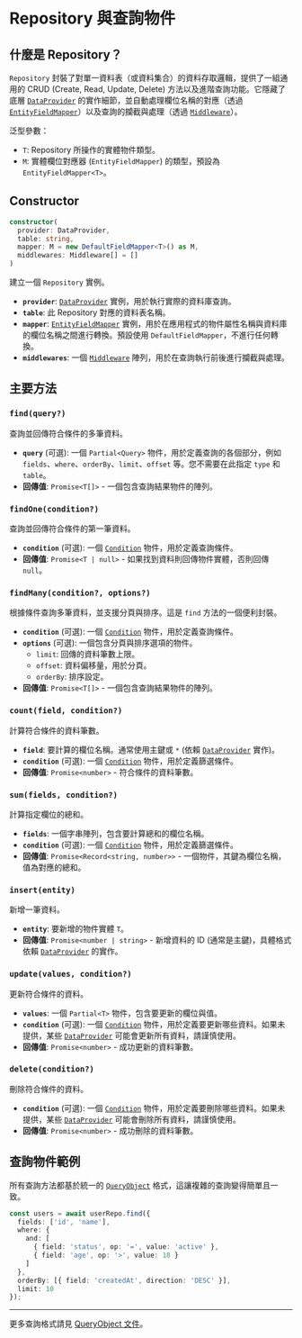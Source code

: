 # Repository 與查詢物件

## 什麼是 Repository？

`Repository` 封裝了對單一資料表（或資料集合）的資料存取邏輯，提供了一組通用的 CRUD (Create, Read, Update, Delete) 方法以及進階查詢功能。它隱藏了底層 [`DataProvider`](./data-provider.md) 的實作細節，並自動處理欄位名稱的對應（透過 [`EntityFieldMapper`](./entity-field-mapper.md)）以及查詢的攔截與處理（透過 [`Middleware`](./middleware.md)）。

泛型參數：
- `T`: Repository 所操作的實體物件類型。
- `M`: 實體欄位對應器 (`EntityFieldMapper`) 的類型，預設為 `EntityFieldMapper<T>`。

## Constructor

```typescript
constructor(
  provider: DataProvider,
  table: string,
  mapper: M = new DefaultFieldMapper<T>() as M,
  middlewares: Middleware[] = []
)
```
建立一個 `Repository` 實例。

- **`provider`**: [`DataProvider`](./data-provider.md) 實例，用於執行實際的資料庫查詢。
- **`table`**: 此 Repository 對應的資料表名稱。
- **`mapper`**: [`EntityFieldMapper`](./entity-field-mapper.md) 實例，用於在應用程式的物件屬性名稱與資料庫的欄位名稱之間進行轉換。預設使用 `DefaultFieldMapper`，不進行任何轉換。
- **`middlewares`**: 一個 [`Middleware`](./middleware.md) 陣列，用於在查詢執行前後進行攔截與處理。

## 主要方法

### `find(query?)`
查詢並回傳符合條件的多筆資料。

- **`query`** (可選): 一個 `Partial<Query>` 物件，用於定義查詢的各個部分，例如 `fields`、`where`、`orderBy`、`limit`、`offset` 等。您不需要在此指定 `type` 和 `table`。
- **回傳值**: `Promise<T[]>` - 一個包含查詢結果物件的陣列。

### `findOne(condition?)`
查詢並回傳符合條件的第一筆資料。

- **`condition`** (可選): 一個 [`Condition`](./query-object.md#condition-條件詳解) 物件，用於定義查詢條件。
- **回傳值**: `Promise<T | null>` - 如果找到資料則回傳物件實體，否則回傳 `null`。

### `findMany(condition?, options?)`
根據條件查詢多筆資料，並支援分頁與排序。這是 `find` 方法的一個便利封裝。

- **`condition`** (可選): 一個 [`Condition`](./query-object.md#condition-條件詳解) 物件，用於定義查詢條件。
- **`options`** (可選): 一個包含分頁與排序選項的物件。
    - `limit`: 回傳的資料筆數上限。
    - `offset`: 資料偏移量，用於分頁。
    - `orderBy`: 排序設定。
- **回傳值**: `Promise<T[]>` - 一個包含查詢結果物件的陣列。

### `count(field, condition?)`
計算符合條件的資料筆數。

- **`field`**: 要計算的欄位名稱。通常使用主鍵或 `*` (依賴 [`DataProvider`](./data-provider.md) 實作)。
- **`condition`** (可選): 一個 [`Condition`](./query-object.md#condition-條件詳解) 物件，用於定義篩選條件。
- **回傳值**: `Promise<number>` - 符合條件的資料筆數。

### `sum(fields, condition?)`
計算指定欄位的總和。

- **`fields`**: 一個字串陣列，包含要計算總和的欄位名稱。
- **`condition`** (可選): 一個 [`Condition`](./query-object.md#condition-條件詳解) 物件，用於定義篩選條件。
- **回傳值**: `Promise<Record<string, number>>` - 一個物件，其鍵為欄位名稱，值為對應的總和。

### `insert(entity)`
新增一筆資料。

- **`entity`**: 要新增的物件實體 `T`。
- **回傳值**: `Promise<number | string>` - 新增資料的 ID (通常是主鍵)，具體格式依賴 [`DataProvider`](./data-provider.md) 的實作。

### `update(values, condition?)`
更新符合條件的資料。

- **`values`**: 一個 `Partial<T>` 物件，包含要更新的欄位與值。
- **`condition`** (可選): 一個 [`Condition`](./query-object.md#condition-條件詳解) 物件，用於定義要更新哪些資料。如果未提供，某些 [`DataProvider`](./data-provider.md) 可能會更新所有資料，請謹慎使用。
- **回傳值**: `Promise<number>` - 成功更新的資料筆數。

### `delete(condition?)`
刪除符合條件的資料。

- **`condition`** (可選): 一個 [`Condition`](./query-object.md#condition-條件詳解) 物件，用於定義要刪除哪些資料。如果未提供，某些 [`DataProvider`](./data-provider.md) 可能會刪除所有資料，請謹慎使用。
- **回傳值**: `Promise<number>` - 成功刪除的資料筆數。

## 查詢物件範例

所有查詢方法都基於統一的 [`QueryObject`](./query-object.md) 格式，這讓複雜的查詢變得簡單且一致。

```typescript
const users = await userRepo.find({
  fields: ['id', 'name'],
  where: {
    and: [
      { field: 'status', op: '=', value: 'active' },
      { field: 'age', op: '>', value: 18 }
    ]
  },
  orderBy: [{ field: 'createdAt', direction: 'DESC' }],
  limit: 10
});
```

---

更多查詢格式請見 [QueryObject 文件](./query-object.md)。
